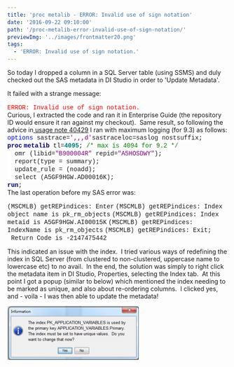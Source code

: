 ```yaml
---
title: 'proc metalib - ERROR: Invalid use of sign notation'
date: '2016-09-22 09:10:00'
path: '/proc-metalib-error-invalid-use-of-sign-notation/'
previewImg: '../images/frontmatter20.png'
tags:
  - 'ERROR: Invalid use of sign notation.'
---
```


So today I dropped a column in a SQL Server table (using SSMS) and duly checked out the SAS metadata in DI Studio in order to 'Update Metadata'.

It failed with a strange message:

<div><span style="background: white; color: red; font-family: 'courier new';">ERROR: Invalid use of sign notation.</span></div>
Curious, I extracted the code and ran it in Enterprise Guide (the repository ID would ensure it ran against my checkout).  Same result, so following the advice in<a href="http://support.sas.com/kb/40/429.html" target="_blank" rel="noopener"> usage note 40429</a> I ran with maximum logging (for 9.3) as follows:
<div><span style="background: white; color: blue; font-family: 'courier new';">options</span><span style="background: white; font-family: 'courier new';"> sastrace=</span><span style="background: white; color: purple; font-family: 'courier new';">',,,d'</span><span style="background: white; font-family: 'courier new';">sastraceloc=saslog nostsuffix;</span></div>
<div><b><span style="background: white; color: navy; font-family: 'courier new';">proc</span></b> <b><span style="background: white; color: navy; font-family: 'courier new';">metalib</span></b><span style="background: white; font-family: 'courier new';"> tl=</span><b><span style="background: white; color: teal; font-family: 'courier new';">4095</span></b><span style="background: white; font-family: 'courier new';">; </span><span style="background: white; color: green; font-family: 'courier new';">/* max is 4094 for 9.2 */</span></div>
<div><span style="background: white; font-family: 'courier new';">  omr (libid=</span><span style="background: white; color: purple; font-family: 'courier new';">"B900004R"</span><span style="background: white; font-family: 'courier new';"> repid=</span><span style="background: white; color: purple; font-family: 'courier new';">"A5HOSDWY"</span><span style="background: white; font-family: 'courier new';">);</span></div>
<div><span style="background: white; font-family: 'courier new';">  report(type = summary);</span></div>
<div><span style="background: white; font-family: 'courier new';">  update_rule = (noadd);</span></div>
<div><span style="background: white; font-family: 'courier new';">  select (A5GF9HGW.AD00016K);</span></div>
<div></div>
<div><b><span style="background: white; color: navy; font-family: 'courier new';">run</span></b><span style="background: white; font-family: 'courier new';">;</span></div>
The last operation before my SAS error was:

<span style="font-family: 'courier new' , 'courier' , monospace;">(MSCMLB) getREPindices: Enter</span>
<span style="font-family: 'courier new' , 'courier' , monospace;">(MSCMLB) getREPindices: Index object name is pk_rm_objects</span>
<span style="font-family: 'courier new' , 'courier' , monospace;">(MSCMLB) getREPindices: Index metaid is A5GF9HGW.AI00015K</span>
<span style="font-family: 'courier new' , 'courier' , monospace;">(MSCMLB) getREPindices: IndexName is pk_rm_objects</span>
<span style="font-family: 'courier new' , 'courier' , monospace;">(MSCMLB) getREPindices: Exit;  Return Code is -2147475442</span>

This indicated an issue with the index.  I tried various ways of redefining the index in SQL Server (from clustered to non-clustered, uppercase name to lowercase etc) to no avail.  In the end, the solution was simply to right click the metadata item in DI Studio, Properties, selecting the Index tab.  At this point I got a popup (similar to below) which mentioned the index needing to be marked as unique, and also about re-ordering columns.  I clicked yes, and - voila - I was then able to update the metadata!

<img class="size-medium wp-image-100 aligncenter" src="../images/Capture-300x123.png" alt="" width="300" height="123" />
<div style="clear: both; text-align: center;"></div>
&nbsp;
